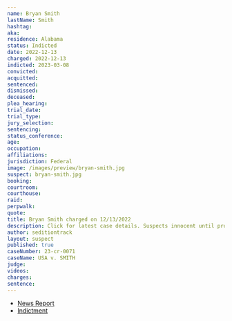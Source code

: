 ```yaml
---
name: Bryan Smith
lastName: Smith
hashtag:
aka:
residence: Alabama
status: Indicted
date: 2022-12-13
charged: 2022-12-13
indicted: 2023-03-08
convicted:
acquitted:
sentenced:
dismissed:
deceased:
plea_hearing:
trial_date:
trial_type:
jury_selection:
sentencing:
status_conference:
age:
occupation:
affiliations:
jurisdiction: Federal
image: /images/preview/bryan-smith.jpg
suspect: bryan-smith.jpg
booking:
courtroom:
courthouse:
raid:
perpwalk:
quote:
title: Bryan Smith charged on 12/13/2022
description: Click for latest case details. Suspects innocent until proven guilty.
author: seditiontrack
layout: suspect
published: true
caseNumber: 23-cr-0071
caseName: USA v. SMITH
judge:
videos:
charges:
sentence:
---
```

- [News Report](https://www.wsfa.com/2023/03/09/alabama-man-indicted-charges-alleged-role-us-capitol-riot/)
- [Indictment](https://storage.courtlistener.com/recap/gov.uscourts.dcd.252923/gov.uscourts.dcd.252923.16.0_1.pdf)
